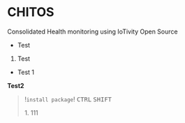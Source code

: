 # CHITOS
Consolidated Health monitoring using IoTivity Open Source

* Test 

1. Test 
 - Test 1 
 
__**Test2**__

> !`install package`!
<kbd>CTRL</kbd> <kbd>SHIFT</kbd> <P></P> 1. 111
 
